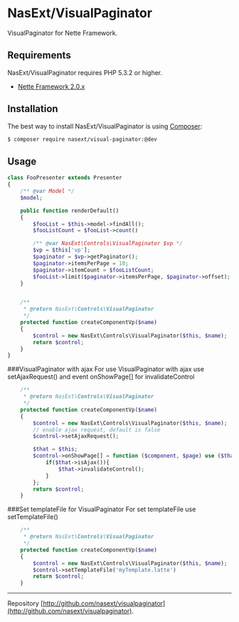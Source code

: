 NasExt/VisualPaginator
===========================

VisualPaginator for Nette Framework.

Requirements
------------

NasExt/VisualPaginator requires PHP 5.3.2 or higher.

- [Nette Framework 2.0.x](https://github.com/nette/nette)

Installation
------------

The best way to install NasExt/VisualPaginator is using  [Composer](http://getcomposer.org/):

```sh
$ composer require nasext/visual-paginator:@dev
```

## Usage

```php
class FooPresenter extends Presenter
{
	/** @var Model */
	$model;

	public function renderDefault()
	{
		$fooList = $this->model->findAll();
		$fooListCount = $fooList->count()

		/** @var NasExt\Controls\VisualPaginator $vp */
		$vp = $this['vp'];
		$paginator = $vp->getPaginator();
		$paginator->itemsPerPage = 10;
		$paginator->itemCount = $fooListCount;
		$fooList->limit($paginator->itemsPerPage, $paginator->offset);
	}


	/**
	 * @return NasExt\Controls\VisualPaginator
	 */
	protected function createComponentVp($name)
	{
		$control = new NasExt\Controls\VisualPaginator($this, $name);
		return $control;
	}
}
```

###VisualPaginator with ajax
For use VisualPaginator with ajax use setAjaxRequest() and event onShowPage[] for invalidateControl
```php
	/**
	 * @return NasExt\Controls\VisualPaginator
	 */
	protected function createComponentVp($name)
	{
		$control = new NasExt\Controls\VisualPaginator($this, $name);
		// enable ajax request, default is false
		$control->setAjaxRequest();

		$that = $this;
		$control->onShowPage[] = function ($component, $page) use ($that) {
			if($that->isAjax()){
				$that->invalidateControl();
			}
		};
		return $control;
	}
```

###Set templateFile for VisualPaginator
For set templateFile use setTemplateFile()
```php
	/**
	 * @return NasExt\Controls\VisualPaginator
	 */
	protected function createComponentVp($name)
	{
		$control = new NasExt\Controls\VisualPaginator($this, $name);
		$control->setTemplateFile('myTemplate.latte')
		return $control;
	}
```

-----

Repository [http://github.com/nasext/visualpaginator](http://github.com/nasext/visualpaginator).